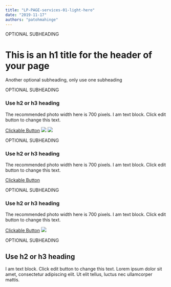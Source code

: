 ```yaml
---
title: "LP-PAGE-services-01-light-hero"
date: "2019-11-17"
authors: "patohmahinge"
---
```


OPTIONAL SUBHEADING

# This is an h1 title for the header of your page

Another optional subheading, only use one subheading

OPTIONAL SUBHEADING

### Use h2 or h3 heading

The recommended photo width here is 700 pixels. I am text block. Click edit button to change this text.

[Clickable Button](#) ![](images/placeholder-700x450.jpg) ![](images/placeholder-700x450.jpg)

OPTIONAL SUBHEADING

### Use h2 or h3 heading

The recommended photo width here is 700 pixels. I am text block. Click edit button to change this text.

[Clickable Button](#)

OPTIONAL SUBHEADING

### Use h2 or h3 heading

The recommended photo width here is 700 pixels. I am text block. Click edit button to change this text.

[Clickable Button](#) ![](images/placeholder-700x450.jpg)

OPTIONAL SUBHEADING

## Use h2 or h3 heading

I am text block. Click edit button to change this text. Lorem ipsum dolor sit amet, consectetur adipiscing elit. Ut elit tellus, luctus nec ullamcorper mattis.
